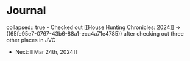 # Journal
collapsed:: true
	- Checked out [[House Hunting Chronicles: 2024]] => ((65fe95e7-0767-43b6-88a1-eca4a71e4785)) after checking out three other places in JVC
- Next: [[Mar 24th, 2024]]